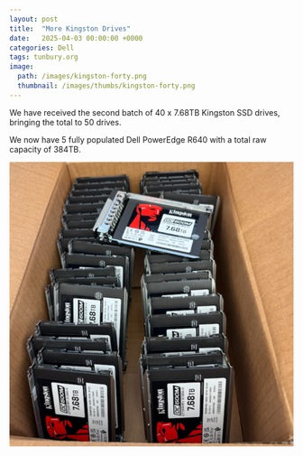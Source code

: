 ```yaml
---
layout: post
title:  "More Kingston Drives"
date:   2025-04-03 00:00:00 +0000
categories: Dell
tags: tunbury.org
image:
  path: /images/kingston-forty.png
  thumbnail: /images/thumbs/kingston-forty.png
---
```


We have received the second batch of 40 x 7.68TB Kingston SSD drives, bringing the total to 50 drives.

We now have 5 fully populated Dell PowerEdge R640 with a total raw capacity of 384TB.

![](/images/kingston-forty-with-caddies.png)
